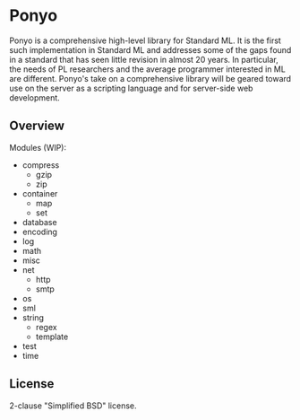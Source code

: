 # Ponyo

Ponyo is a comprehensive high-level library for Standard ML. It is the first
such implementation in Standard ML and addresses some of the gaps found in
a standard that has seen little revision in almost 20 years. In particular,
the needs of PL researchers and the average programmer interested in ML
are different. Ponyo's take on a comprehensive library will be geared toward
use on the server as a scripting language and for server-side web development.

## Overview

Modules (WIP):
* compress
  * gzip
  * zip
* container
  * map
  * set
* database
* encoding
* log
* math
* misc
* net
  * http
  * smtp
* os
* sml
* string
  * regex
  * template
* test
* time

## License

2-clause "Simplified BSD" license.